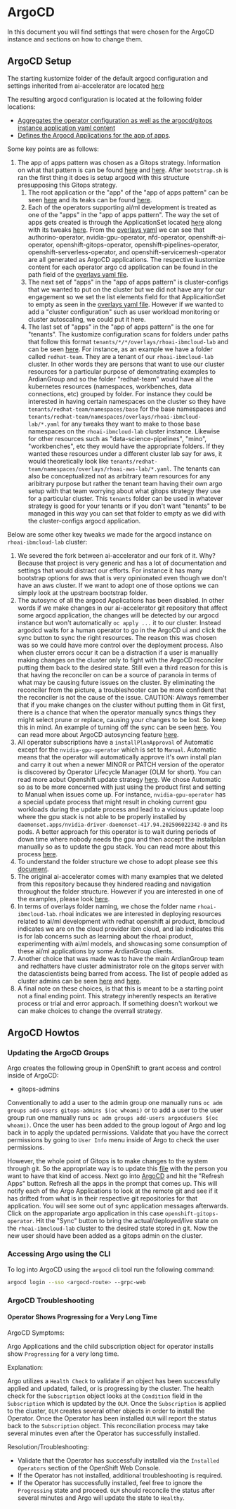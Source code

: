# ArgoCD

In this document you will find settings that were chosen for the ArgoCD instance and sections on how to change them.

## ArgoCD Setup

The starting kustomize folder of the default argocd configuration and settings inherited from ai-accelerator are located [here](https://github.com/redhat-ai-services/ai-accelerator/tree/main/components/operators/openshift-gitops/aggregate/overlays/rhdp)

The resulting argocd configuration is located at the following folder locations:
* [Aggregates the operator configuration as well as the argocd/gitops instance application yaml content](https://github.com/ardiangroupinc/ai-accelerator/tree/main/components/operators/openshift-gitops/aggregate/overlays/rhoai-ibmcloud-lab)
* [Defines the Argocd Applications for the app of apps](https://github.com/ardiangroupinc/ai-accelerator/tree/main/components/argocd/apps/overlays/rhoai-ibmcloud-lab).

Some key points are as follows:
1. The app of apps pattern was chosen as a Gitops strategy. Information on what that pattern is can be found [here](https://argo-cd.readthedocs.io/en/latest/operator-manual/cluster-bootstrapping/) and [here](https://github.com/gnunn-gitops/standards/blob/master/folders.md). After `bootstrap.sh` is ran the first thing it does is setup argocd with this structure presupposing this Gitops strategy.
    1. The root application or the "app" of the "app of apps pattern" can be seen [here](../components/argocd/apps/base/cluster-config-app-of-apps.yaml) and its teaks can be found [here](../components/argocd/apps/overlays/rhoai-ibmcloud-lab/patch-cluster-config-app-of-apps.yaml). 
    1. Each of the operators supporting ai/ml development is treated as one of the "apps" in the "app of apps pattern". The way the set of apps gets created is through the ApplicationSet located [here](../components/argocd/apps/base/cluster-operators-applicationset.yaml) along with its tweaks [here](../components/argocd/apps/overlays/rhoai-ibmcloud-lab/patch-operators-list.yaml). From the [overlays yaml](../components/argocd/apps/overlays/rhoai-ibmcloud-lab/patch-operators-list.yaml)  we can see that authorino-operator, nvidia-gpu-operator, nfd-operator, openshift-ai-operator, openshift-gitops-operator, openshift-pipelines-operator, openshift-serverless-operator, and  openshift-servicemesh-operator are all generated as ArgoCD applications. The respective kustomize content for each operator argo cd application can be found in the path field of the [overlays yaml file](../components/argocd/apps/overlays/rhoai-ibmcloud-lab/patch-operators-list.yaml).
    1. The next set of "apps" in the "app of apps pattern" is cluster-configs that we wanted to put on the cluster but we did not have any for our engagement so we set the list elements field for that ApplicaitionSet to empty as seen in the [overlays yaml file](../components/argocd/apps/overlays/rhoai-ibmcloud-lab/patch-configs-list.yaml). However if we wanted to add a "cluster configuration" such as user workload monitoring or cluster autoscaling, we could put it here.
    1. The last set of "apps" in the "app of apps pattern" is the one for "tenants". The kustomize configuration scans for folders under paths that follow this format `tenants/*/*/overlays/rhoai-ibmcloud-lab` and can be seen [here](../components/argocd/apps/base/tenants-applicationset.yaml). For instance, as an example we have a folder called `redhat-team`. They are a tenant of our `rhoai-ibmcloud-lab` cluster. In other words they are persons that want to use our cluster resources for a particular purpose of demonstrating examples to ArdianGroup and so the folder "redhat-team" would have all the kubernetes resources (namespaces, workbenches, data connections, etc) grouped by folder. For instance they could be interested in having certain namespaces on the cluster so they have `tenants/redhat-team/namespaces/base` for the base namespaces and `tenants/redhat-team/namespaces/overlays/rhoai-ibmcloud-lab/*.yaml` for any tweaks they want to make to those base namespaces on the `rhoai-ibmcloud-lab` cluster instance. Likewise for other resources such as "data-science-pipelines", "mino", "workbenches", etc they would have the appropriate folders. If they wanted these resources under a different cluster lab say for aws, it would theoretically look like `tenants/redhat-team/namespaces/overlays/rhoai-aws-lab/*.yaml`. The tenants can also be conceptualized not as arbitrary team resources for any aribitrary purpose but rather the tenant team having their own argo setup with that team worrying about what gitops strategy they use for a particular cluster. This `tenants` folder can be used in whatever strategy is good for your tenants or if you don't want "tenants" to be managed in this way you can set that folder to empty as we did with the cluster-configs argocd application.

Below are some other key tweaks we made for the argocd instance on `rhoai-ibmcloud-lab` cluster:
1. We severed the fork between ai-accelerator and our fork of it. Why? Because that project is very generic and has a lot of documentation and settings that would distract our efforts. For instance it has many bootstrap options for aws that is very opinionated even though we don't have an aws cluster. If we want to adopt one of those options we can simply look at the upstream bootstrap folder.
1. The autosync of all the argocd Applications has been disabled. In other words if we make changes in our ai-accelerator git repository that affect some argocd application, the changes will be detected by our argocd instance but won't automatically `oc apply ...` it to our cluster. Instead argodcd waits for a human operator to go in the ArgoCD ui and click the sync button to sync the right resources. The reason this was chosen was so we could have more control over the deployment process. Also when cluster errors occur it can be a distraction if a user is manuallly making changes on the cluster only to fight with the ArgoCD reconciler putting them back to the desired state. Still even a third reason for this is that having the reconciler on can be a source of paranoia in terms of what may be causing future issues on the cluster. By eliminating the reconciler from the picture, a troubleshooter can be more confident that the reconciler is not the cause of the issue. CAUTION: Always remember that if you make changes on the cluster without putting them in Git first, there is a chance that when the operator manually syncs things they might select prune or replace, causing your changes to be lost. So keep this in mind. An example of turning off the sync can be seen [here](../clusters/overlays/rhoai-ibmcloud-lab/patch-application-manual-sync.yaml). You can read more about ArgoCD autosyncing feature [here](https://argo-cd.readthedocs.io/en/latest/user-guide/sync-options/).
1. All operator subscriptions have a `installPlanApproval` of Automatic except for the `nvidia-gpu-operator` which is set to `Manual`. Automatic means that the operator will automatically approve it's own install plan and carry it out when a newer MINOR or PATCH version of the operator is discovered by Operator Lifecycle Manager (OLM for short). You can read more aobut Openshift update strategy [here](https://www.redhat.com/en/blog/the-ultimate-guide-to-openshift-update-for-cluster-administrators#:~:text=OpenShift%20follows%20a%20semantic%20versioning,We'll%20cover%20them%20below.). We chose Automatic so as to be more concerned with just using the product first and setting to Manual when issues come up. For instance, `nvidia-gpu-operator` has a special update process that might result in choking current gpu workloads during the update process and lead to a vicious update loop where the gpu stack is not able to be properly installed by `daemonset.apps/nvidia-driver-daemonset-417.94.202506022342-0` and its pods. A better approach for this operator is to wait during periods of down time where nobody needs the gpu and then accept the installplan manually so as to update the gpu stack. You can read more about this process [here](https://docs.nvidia.com/datacenter/cloud-native/openshift/25.3.0/troubleshooting-gpu-ocp.html#verify-the-nvidia-driver-deployment).
1. To understand the folder structure we chose to adopt please see this [document](https://github.com/gnunn-gitops/standards/blob/master/folders.md ).
1. The original ai-accelerator comes with many examples that we deleted from this repository because they hindered reading and navigation throughout the folder structure. However if you are interested in one of the examples, please look [here](https://github.com/redhat-ai-services/ai-accelerator/tree/main/tenants/ai-example).
1. In terms of overlays folder naming, we chose the folder name `rhoai-ibmcloud-lab`. rhoai indicates we are interested in deploying resources related to ai/ml development with redhat openshift ai product, ibmcloud indicates we are on the cloud provider ibm cloud, and lab indicates this is for lab concerns such as learning about the rhoai product, experimenting with ai/ml models, and showcasing some consumption of these ai/ml applications by some ArdianGroup clients.
1. Another choice that was made was to have the main ArdianGroup team and redhatters have cluster administrator role on the gitops server with the datascientists being barred from access. The list of people added as cluster admins can be seen [here](components/operators/openshift-gitops/instance/overlays/rhoai-ibmcloud-lab/kustomization.yaml) and [here](components/operators/openshift-gitops/instance/overlays/rhoai-ibmcloud-lab/gitops-admins-group.yaml).
1. A final note on these choices, is that this is meant to be a starting point not a final ending point. This strategy inherently respects an iterative process or trial and error approach. If something doesn't workout we can make choices to change the overrall strategy.


## ArgoCD Howtos

### Updating the ArgoCD Groups

Argo creates the following group in OpenShift to grant access and control inside of ArgoCD:

- gitops-admins

Conventionally to add a user to the admin group one manually runs `oc adm groups add-users gitops-admins $(oc whoami)` or to add a user to the user group run one manually runs `oc adm groups add-users argocdusers $(oc whoami)`. Once the user has been added to the group logout of Argo and log back in to apply the updated permissions. Validate that you have the correct permissions by going to `User Info` menu inside of Argo to check the user permissions.

However, the whole point of Gitops is to make changes to the system through git. So the appropriate way is to update this [file](components/operators/openshift-gitops/instance/overlays/rhoai-ibmcloud-lab/gitops-admins-group.yaml) with the person you want to have that kind of access. Next go into [ArgoCD](https://openshift-gitops-server-openshift-gitops.voicd-us-east-3-4cb626ac15bdff235c2f3fba02223e28-0000.us-east.containers.appdomain.cloud/applications) and hit the "Refresh Apps" button. Refresh all the apps in the prompt that comes up. This will notify each of the Argo Applications to look at the remote git and see if it has drifted from what is in their respective git repositories for that application. You will see some out of sync application messages afterwards. Click on the appropariate argo application in this case `openshift-gitops-operator`. Hit the "Sync" button to bring the actual/deployed/live state on the `rhoai-ibmcloud-lab` cluster to the desired state stored in git. Now the new user should have been added as a gitops admin on the cluster.

### Accessing Argo using the CLI

To log into ArgoCD using the `argocd` cli tool run the following command:

```sh
argocd login --sso <argocd-route> --grpc-web
```

### ArgoCD Troubleshooting

#### Operator Shows Progressing for a Very Long Time

ArgoCD Symptoms:

Argo Applications and the child subscription object for operator installs show `Progressing` for a very long time.

Explanation:

Argo utilizes a `Health Check` to validate if an object has been successfully applied and updated, failed, or is progressing by the cluster.  The health check for the `Subscription` object looks at the `Condition` field in the `Subscription` which is updated by the `OLM`.  Once the `Subscription` is applied to the cluster, `OLM` creates several other objects in order to install the Operator.  Once the Operator has been installed `OLM` will report the status back to the `Subscription` object.  This reconciliation process may take several minutes even after the Operator has successfully installed.

Resolution/Troubleshooting:

- Validate that the Operator has successfully installed via the `Installed Operators` section of the OpenShift Web Console.
- If the Operator has not installed, additional troubleshooting is required.
- If the Operator has successfully installed, feel free to ignore the `Progressing` state and proceed.  `OLM` should reconcile the status after several minutes and Argo will update the state to `Healthy`.
